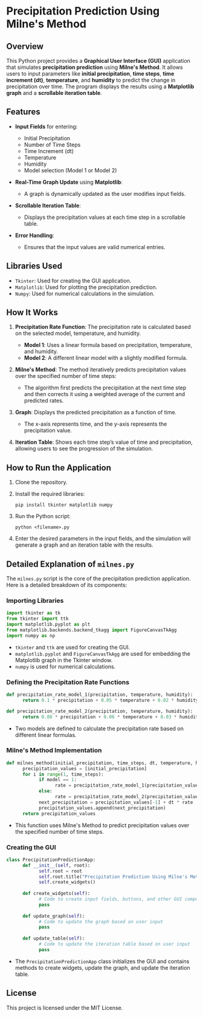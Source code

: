 
# Precipitation Prediction Using Milne's Method

## Overview

This Python project provides a **Graphical User Interface (GUI)** application that simulates **precipitation prediction** using **Milne's Method**. It allows users to input parameters like **initial precipitation**, **time steps**, **time increment (dt)**, **temperature**, and **humidity** to predict the change in precipitation over time. The program displays the results using a **Matplotlib graph** and a **scrollable iteration table**.

## Features

- **Input Fields** for entering:
  - Initial Precipitation
  - Number of Time Steps
  - Time Increment (dt)
  - Temperature
  - Humidity
  - Model selection (Model 1 or Model 2)

- **Real-Time Graph Update** using **Matplotlib**:
  - A graph is dynamically updated as the user modifies input fields.

- **Scrollable Iteration Table**:
  - Displays the precipitation values at each time step in a scrollable table.

- **Error Handling**:
  - Ensures that the input values are valid numerical entries.

## Libraries Used

- `Tkinter`: Used for creating the GUI application.
- `Matplotlib`: Used for plotting the precipitation prediction.
- `Numpy`: Used for numerical calculations in the simulation.

## How It Works

1. **Precipitation Rate Function**: The precipitation rate is calculated based on the selected model, temperature, and humidity.
    - **Model 1**: Uses a linear formula based on precipitation, temperature, and humidity.
    - **Model 2**: A different linear model with a slightly modified formula.

2. **Milne's Method**: The method iteratively predicts precipitation values over the specified number of time steps:
    - The algorithm first predicts the precipitation at the next time step and then corrects it using a weighted average of the current and predicted rates.

3. **Graph**: Displays the predicted precipitation as a function of time.
    - The x-axis represents time, and the y-axis represents the precipitation value.

4. **Iteration Table**: Shows each time step’s value of time and precipitation, allowing users to see the progression of the simulation.

## How to Run the Application

1. Clone the repository.
2. Install the required libraries:

    ```
    pip install tkinter matplotlib numpy
    ```

3. Run the Python script:

    ```
    python <filename>.py
    ```

4. Enter the desired parameters in the input fields, and the simulation will generate a graph and an iteration table with the results.

## Detailed Explanation of `milnes.py`

The `milnes.py` script is the core of the precipitation prediction application. Here is a detailed breakdown of its components:

### Importing Libraries

```python
import tkinter as tk
from tkinter import ttk
import matplotlib.pyplot as plt
from matplotlib.backends.backend_tkagg import FigureCanvasTkAgg
import numpy as np
```

- `tkinter` and `ttk` are used for creating the GUI.
- `matplotlib.pyplot` and `FigureCanvasTkAgg` are used for embedding the Matplotlib graph in the Tkinter window.
- `numpy` is used for numerical calculations.

### Defining the Precipitation Rate Functions

```python
def precipitation_rate_model_1(precipitation, temperature, humidity):
      return 0.1 * precipitation + 0.05 * temperature + 0.02 * humidity

def precipitation_rate_model_2(precipitation, temperature, humidity):
      return 0.08 * precipitation + 0.06 * temperature + 0.03 * humidity
```

- Two models are defined to calculate the precipitation rate based on different linear formulas.

### Milne's Method Implementation

```python
def milnes_method(initial_precipitation, time_steps, dt, temperature, humidity, model):
      precipitation_values = [initial_precipitation]
      for i in range(1, time_steps):
            if model == 1:
                  rate = precipitation_rate_model_1(precipitation_values[-1], temperature, humidity)
            else:
                  rate = precipitation_rate_model_2(precipitation_values[-1], temperature, humidity)
            next_precipitation = precipitation_values[-1] + dt * rate
            precipitation_values.append(next_precipitation)
      return precipitation_values
```

- This function uses Milne's Method to predict precipitation values over the specified number of time steps.

### Creating the GUI

```python
class PrecipitationPredictionApp:
      def __init__(self, root):
            self.root = root
            self.root.title("Precipitation Prediction Using Milne's Method")
            self.create_widgets()
            
      def create_widgets(self):
            # Code to create input fields, buttons, and other GUI components
            pass
            
      def update_graph(self):
            # Code to update the graph based on user input
            pass
            
      def update_table(self):
            # Code to update the iteration table based on user input
            pass
```

- The `PrecipitationPredictionApp` class initializes the GUI and contains methods to create widgets, update the graph, and update the iteration table.

## License

This project is licensed under the MIT License.
